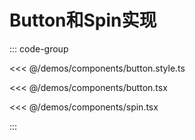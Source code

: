 # Button和Spin实现

::: code-group

<<< @/demos/components/button.style.ts


<<< @/demos/components/button.tsx


<<< @/demos/components/spin.tsx

:::
